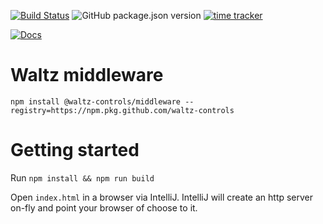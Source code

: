 [![Build Status](https://travis-ci.org/waltz-controls/middleware.svg?branch=master)](https://travis-ci.org/waltz-controls/middleware)
![GitHub package.json version](https://img.shields.io/github/package-json/v/waltz-controls/middleware)
[![time tracker](https://wakatime.com/badge/github/waltz-controls/middleware.svg)](https://wakatime.com/badge/github/waltz-controls/middleware)

[![Docs](https://img.shields.io/badge/Docs-Generated-green.svg)](https://waltz-controls.github.io/middleware/)



# Waltz middleware

```
npm install @waltz-controls/middleware --registry=https://npm.pkg.github.com/waltz-controls
```

# Getting started

Run `npm install && npm run build`

Open `index.html` in  a browser via IntelliJ. IntelliJ will create an http server on-fly and point your browser of choose to it.
